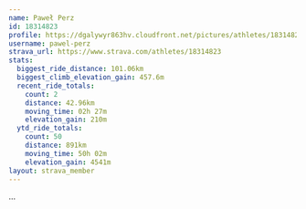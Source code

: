 ```yaml
---
name: Paweł Perz
id: 18314823
profile: https://dgalywyr863hv.cloudfront.net/pictures/athletes/18314823/5244308/1/large.jpg
username: pawel-perz
strava_url: https://www.strava.com/athletes/18314823
stats:
  biggest_ride_distance: 101.06km
  biggest_climb_elevation_gain: 457.6m
  recent_ride_totals:
    count: 2
    distance: 42.96km
    moving_time: 02h 27m
    elevation_gain: 210m
  ytd_ride_totals:
    count: 50
    distance: 891km
    moving_time: 50h 02m
    elevation_gain: 4541m
layout: strava_member
--- 
```

...
